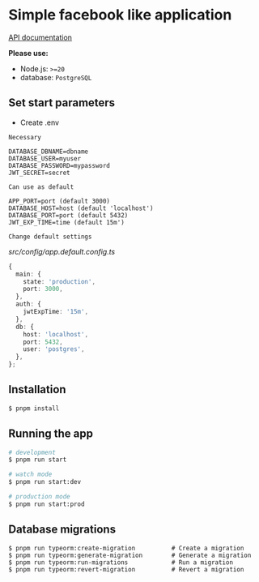 # Simple facebook like application

[API documentation](./doc/api/index.md)

**Please use:**

- Node.js: `>=20`
- database: `PostgreSQL`

## Set start parameters

- Create .env

`Necessary`

```text
DATABASE_DBNAME=dbname
DATABASE_USER=myuser
DATABASE_PASSWORD=mypassword
JWT_SECRET=secret
```

`Can use as default`

```text
APP_PORT=port (default 3000)
DATABASE_HOST=host (default 'localhost')
DATABASE_PORT=port (default 5432)
JWT_EXP_TIME=time (default 15m')
```

`Change default settings`

*src/config/app.default.config.ts*

```ts
{
  main: {
    state: 'production',
    port: 3000,
  },
  auth: {
    jwtExpTime: '15m',
  },
  db: {
    host: 'localhost',
    port: 5432,
    user: 'postgres',
  },
};
```

## Installation

```bash
$ pnpm install
```
## Running the app

```bash
# development
$ pnpm run start

# watch mode
$ pnpm run start:dev

# production mode
$ pnpm run start:prod
```

## Database migrations

```
$ pnpm run typeorm:create-migration          # Create a migration
$ pnpm run typeorm:generate-migration        # Generate a migration
$ pnpm run typeorm:run-migrations            # Run a migration
$ pnpm run typeorm:revert-migration          # Revert a migration
```

